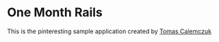 # One Month Rails

This is the pinteresting sample application created by [Tomas Calemczuk](https://twitter.com/tomicalem)
